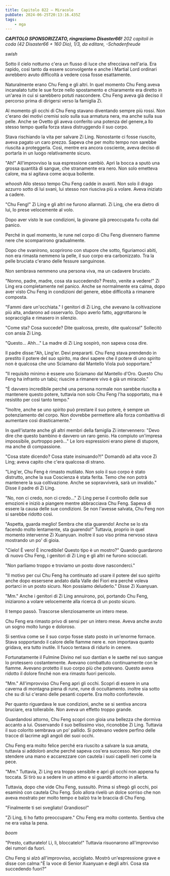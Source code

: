 ```yaml
---
title: Capitolo 822 – Miracolo
pubDate: 2024-06-25T20:13:16.435Z
tags:
    - mga
---
```



<em><strong>CAPITOLO SPONSORIZZATO, ringraziamo Disaster66!</strong>
202 capitoli in coda (42 Disaster66 + 160 Dio), 1/3,
da editare,
-Schadenfreude</em>


*swish*


Sotto il cielo notturno c'era un flusso di luce che sfrecciava nell'aria. Era rapido, così tanto da essere sconvolgente e anche i Martial Lord ordinari avrebbero avuto difficoltà a vedere cosa fosse esattamente.


Naturalmente erano Chu Feng e gli altri. In quel momento Chu Feng aveva incanalato tutte le sue forze nello spostamento e chiaramente era diretto in un'area in cui si sarebbero potuti nascondere. Chu Feng aveva già deciso il percorso prima di dirigersi verso la famiglia Zi.


Al momento gli occhi di Chu Feng stavano diventando sempre più rossi. Non c'erano dei motivi cremisi solo sulla sua armatura nera, ma anche sulla sua pelle. Anche se Ovetto gli aveva conferito una potenza del genere,a llo stesso tempo quella forza stava distruggendo il suo corpo.


Stava rischiando la vita per salvare Zi Ling. Nonostante ci fosse riuscito, aveva pagato un caro prezzo. Sapeva che per molto tempo non sarebbe riuscita a proteggerla. Così, mentre era ancora cosciente, aveva deciso di portarla in un luogo relativamente sicuro.


"Ah!" All'improvviso la sua espressione cambiò. Aprì la bocca a sputò una grossa quantità di sangue, che stranamente era nero. Non solo emetteva calore, ma si agitava come acqua bollente.


*whoosh* Allo stesso tempo Chu Feng cadde in avanti. Non solo il drago azzurro sotto di lui svanì, lui stesso non riusciva più a volare. Aveva iniziato a cadere.


"Chu Feng!" Zi Ling e gli altri ne furono allarmati. Zi Ling, che era dietro di lui, lo prese velocemente al volo.


Dopo aver visto le sue condizioni, la giovane già preoccupata fu colta dal panico.


Perché in quel momento, le rune nel corpo di Chu Feng divennero fiamme nere che scomparirono gradualmente.


Dopo che svanirono, scoprirono con stupore che sotto, figuriamoci abiti, non era rimasta nemmeno la pelle, il suo corpo era carbonizzato. Tra la pelle bruciata c'erano delle fessure sanguinose.


Non sembrava nemmeno una persona viva, ma un cadavere bruciato.


"Nonno, padre, madre, cosa sta succedendo? Presto, venite a vedere!" Zi Ling era completamente nel panico. Anche se normalmente era calma, dopo aver visto Chu Feng in condizioni del genere, ebbe difficoltà a rimanere composta.


"Fammi dare un'occhiata." I genitori di Zi Ling, che avevano la coltivazione più alta, andarono ad osservarlo. Dopo averlo fatto, aggrottarono le sopracciglia e rimasero in silenzio.


"Come sta? Cosa succede? Dite qualcosa, presto, dite qualcosa!" Sollecitò con ansia Zi Ling.


"Questo... Ahh..." La madre di Zi Ling sospirò, non sapeva cosa dire.


Il padre disse:"Ah, Ling'er. Devi prepararti. Chu Feng stava prendendo in prestito il potere del suo spirito, ma devi sapere che il potere di uno spirito non è qualcosa che uno Sciamano dal Mantello Viola può sopportare."


"Il requisito minimo è essere uno Sciamano dal Mantello d'Oro. Questo Chu Feng ha infranto un tabù; riuscire a rimanere vivo è già un miracolo."


"È davvero incredibile perché una persona normale non sarebbe riuscita a mantenere questo potere, tuttavia non solo Chu Feng l'ha sopportato, ma è resistito per così tanto tempo."


"Inoltre, anche se uno spirito può prestare il suo potere, è sempre un potenziamento del corpo. Non dovrebbe permettere alla forza combattiva di aumentare così drasticamente."


In quell'istante anche gli altri membri della famiglia Zi intervennero: "Devo dire che questo bambino è davvero un raro genio. Ha compiuto un'impresa impossibile, purtroppo però..." Le loro espressioni erano piene di stupore, ma anche di compassione.


"Cosa state dicendo? Cosa state insinuando?!" Domandò ad alta voce Zi Ling; aveva capito che c'era qualcosa di strano.


"Ling'er, Chu Feng è rimasto mutilato. Non solo il suo corpo è stato distrutto, anche la sua Coscienza è stata ferita. Temo che non potrà mantenere la sua coltivazione. Anche se sopravviverà, sarà un invalido." Disse il padre di Zi Ling.


"No, non ci credo, non ci credo..." Zi Ling perse il controllo delle sue emozioni e iniziò a piangere mentre abbracciava Chu Feng. Sapeva di essere la causa delle sue condizioni. Se non l'avesse salvata, Chu Feng non si sarebbe ridotto così.


"Aspetta, guarda meglio! Sembra che stia guarendo! Anche se lo sta facendo molto lentamente, sta guarendo!" Tuttavia, proprio in quel momento intervenne Zi Xuanyuan. inoltre il suo viso prima nervoso stava mostrando un po' di gioia.


"Cielo! È vero! È incredibile! Questo tipo è un mostro?" Quando guardarono di nuovo Chu Feng, i genitori di Zi Ling e gli altri ne furono scioccati.


"Non parliamo troppo e troviamo un posto dove nasconderci."


"Il motivo per cui Chu Feng ha continuato ad usare il potere del suo spirito anche dopo essersene andato dalla Valle dei Fiori era perché voleva portarci in un posto sicuro. Non possiamo deluderlo." Disse Zi Xuanyuan.


"Mm." Anche i genitori di Zi Ling annuirono, poi, portando Chu Feng, iniziarono a volare velocemente alla ricerca di un posto sicuro.


Il tempo passò. Trascorse silenziosamente un intero mese.


Chu Feng era rimasto privo di sensi per un intero mese. Aveva anche avuto un sogno molto lungo e doloroso.


Si sentiva come se il suo corpo fosse stato posto in un'enorme fornace. Stava sopportando il calore delle fiamme nere e. non importava quanto gridava, era tutto inutile. Il fuoco tentava di ridurlo in cenere.


Fortunatamente il Fulmine Divino nel suo dantian e le saette nel suo sangue lo protessero costantemente. Avevano combattuto continuamente con le fiamme. Avevano protetto il suo corpo più che potevano. Questo aveva ridotto il dolore finché non era rimasto fuori pericolo.


"Mm." All'improvviso Chu Feng aprì gli occhi. Scoprì di essere in una caverna di montagna piena di rune, rune di occultamento. inoltre sia sotto che su di lui c'erano delle pesanti coperte. Era molto confortevole.


Per quanto riguardava le sue condizioni, anche se si sentiva ancora bruciare, era tollerabile. Non aveva un effetto troppo grande.


Guardandosi attorno, Chu Feng scoprì con gioia una bellezza che dormiva accanto a lui. Osservando il suo bellissimo viso, riconobbe Zi Ling. Tuttavia il suo colorito sembrava un po' pallido. Si potevano vedere perfino delle tracce di lacrime agli angoli dei suoi occhi.


Chu Feng era molto felice perché era riuscito a salvare la sua amata, tuttavia si addolorò anche perché sapeva cos'era successo. Non poté che stendere una mano e accarezzare con cautela i suoi capelli neri come la pece.


"Mm." Tuttavia, Zi Ling era troppo sensibile e aprì gli occhi non appena fu toccata. Si tirò su a sedere in un attimo e si guardò attorno in allerta.


Tuttavia, dopo che vide Chu Feng, sussultò. Prima si sfregò gli occhi, poi esaminò con cautela Chu Feng. Solo allora rivelò un dolce sorriso che non aveva mostrato per molto tempo e balzò tra le braccia di Chu Feng.


"Finalmente ti sei svegliato! Grandioso!"


"Zi Ling, ti ho fatto preoccupare." Chu Feng era molto contento. Sentiva che ne era valsa la pena.


*boom*


"Presto, catturatelo! Lì, lì, bloccatelo!" Tuttavia risuonarono all'improvviso dei rumori da fuori.


Chu Feng si alzò all'improvviso, accigliato. Mostrò un'espressione grave e disse con calma:"È la voce di Senior Xuanyuan e degli altri. Cosa sta succedendo fuori?"
                                


                                



